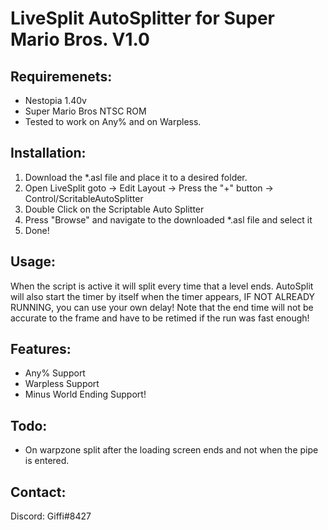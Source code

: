 # LiveSplit AutoSplitter for Super Mario Bros. V1.0

## Requiremenets:
   - Nestopia 1.40v
   - Super Mario Bros NTSC ROM
   - Tested to work on Any% and on Warpless.

## Installation:
   1. Download the *.asl file and place it to a desired folder.
   2. Open LiveSplit goto -> Edit Layout -> Press the "+" button -> Control/ScritableAutoSplitter
   3. Double Click on the Scriptable Auto Splitter
   4. Press "Browse" and navigate to the downloaded *.asl file and select it
   5. Done!

## Usage: 
   When the script is active it will split every time that a level ends.
   AutoSplit will also start the timer by itself when the timer appears, IF NOT ALREADY RUNNING, you can use your own delay!
   Note that the end time will not be accurate to the frame and have to be retimed if the run was fast enough!

## Features:
   - Any% Support
   - Warpless Support
   - Minus World Ending Support!

## Todo:
   - On warpzone split after the loading screen ends and not when the pipe is entered.
   
## Contact:
Discord: Giffi#8427
